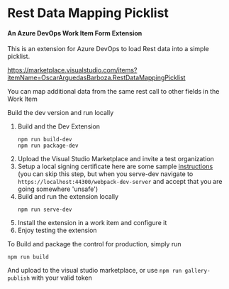 # Rest Data Mapping Picklist
#### An Azure DevOps Work Item Form Extension

This is an extension for Azure DevOps to load Rest data into a simple picklist.

https://marketplace.visualstudio.com/items?itemName=OscarArguedasBarboza.RestDataMappingPicklist

You can map additional data from the same rest call to other fields in the Work Item

Build the dev version and run locally
1. Build and  the Dev Extension 
    ```
    npm run build-dev
    npm run package-dev
    ```
1. Upload the Visual Studio Marketplace and invite a test organization
1. Setup a local signing certificate here are some sample [instructions](https://gist.github.com/pgilad/63ddb94e0691eebd502deee207ff62bd)  
    (you can skip this step, but when you serve-dev navigate to `https://localhost:44300/webpack-dev-server` and accept that you are going somewhere 'unsafe')
1. Build and run the extension locally 
    ```
    npm run serve-dev
    ```
1. Install the extension in a work item and configure it
1. Enjoy testing the extension


To Build and package the control for production, simply run 

```
npm run build
```

And upload to the visual studio marketplace, or use `npm run gallery-publish` with your valid token
